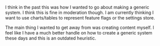 I think in the past this was how I wanted to go about making a generic system. I think this is fine in moderation though. I am currently thinking I want to use charts/tables to represent feature flags or the settings store.

The main thing I wanted to get away from was creating content myself. I feel like I have a much better handle on how to create a generic system these days and this is an outdated heuristic.